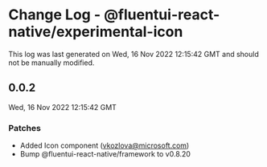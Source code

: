 # Change Log - @fluentui-react-native/experimental-icon

This log was last generated on Wed, 16 Nov 2022 12:15:42 GMT and should not be manually modified.

<!-- Start content -->

## 0.0.2

Wed, 16 Nov 2022 12:15:42 GMT

### Patches

- Added Icon component (vkozlova@microsoft.com)
- Bump @fluentui-react-native/framework to v0.8.20
